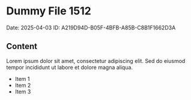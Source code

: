 # Dummy File 1512

Date: 2025-04-03
ID: A219D94D-B05F-4BFB-A85B-C8B1F1662D3A

## Content

Lorem ipsum dolor sit amet, consectetur adipiscing elit.
Sed do eiusmod tempor incididunt ut labore et dolore magna aliqua.

* Item 1
* Item 2
* Item 3
